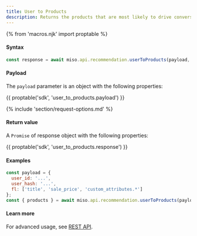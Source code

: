 ```yaml
---
title: User to Products
description: Returns the products that are most likely to drive conversion for the given user.
---
```

{% from 'macros.njk' import proptable %}

#### Syntax
```js
const response = await miso.api.recommendation.userToProducts(payload, options);
```

#### Payload
The `payload` parameter is an object with the following properties:

{{ proptable('sdk', 'user_to_products.payload') }}

{% include 'section/request-options.md' %}

#### Return value
A `Promise` of response object with the following properties:

{{ proptable('sdk', 'user_to_products.response') }}

#### Examples
```js
const payload = {
  user_id: '...',
  user_hash: '...',
  fl: ['title', 'sale_price', 'custom_attributes.*']
};
const { products } = await miso.api.recommendation.userToProducts(payload);
```

#### Learn more
For advanced usage, see [REST API](https://api.askmiso.com/#operation/user_to_products_v1_recommendation_user_to_products_post).
